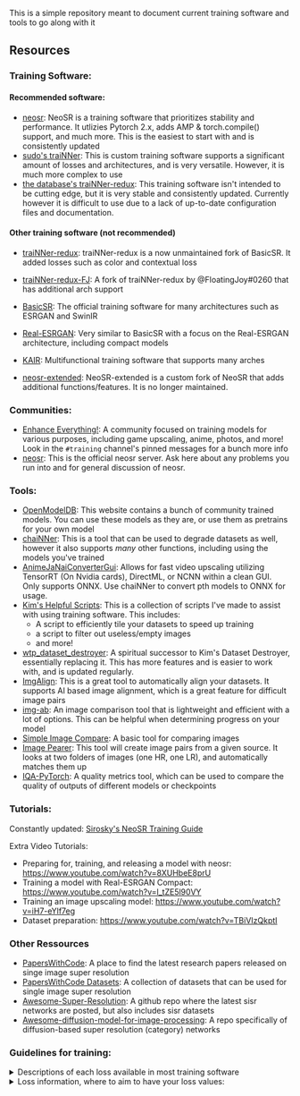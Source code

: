 This is a simple repository meant to document current training software and tools to go along with it

## Resources

### Training Software:
#### Recommended software:
- [neosr](https://github.com/muslll/neosr): NeoSR is a training software that prioritizes stability and performance. It utlizies Pytorch 2.x, adds AMP & torch.compile() support, and much more. This is the easiest to start with and is consistently updated
- [sudo's traiNNer](https://github.com/styler00dollar/Colab-traiNNer/): This is custom training software supports a significant amount of losses and architectures, and is very versatile. However, it is much more complex to use
- [the database's traiNNer-redux](https://github.com/the-database/traiNNer-redux): This training software isn't intended to be cutting edge, but it is very stable and consistently updated. Currently however it is difficult to use due to a lack of up-to-date configuration files and documentation. 

#### Other training software (not recommended)

- [traiNNer-redux](https://github.com/joeyballentine/traiNNer-redux): traiNNer-redux is a now unmaintained fork of BasicSR. It added losses such as color and contextual loss  

- [traiNNer-redux-FJ](https://github.com/FlotingDream/traiNNer-redux): A fork of traiNNer-redux by @FloatingJoy#0260 that has additional arch support

- [BasicSR](https://github.com/XPixelGroup/BasicSR): The official training software for many architectures such as ESRGAN and SwinIR

- [Real-ESRGAN](https://github.com/xinntao/Real-ESRGAN): Very similar to BasicSR with a focus on the Real-ESRGAN architecture, including compact models

- [KAIR](https://github.com/cszn/KAIR): Multifunctional training software that supports many arches

- [neosr-extended](https://github.com/Upscale-Community/neosr-extended): NeoSR-extended is a custom fork of NeoSR that adds additional functions/features. It is no longer maintained.

### Communities:
- [Enhance Everything!](https://discord.gg/cpAUpDK): A community focused on training models for various purposes, including game upscaling, anime, photos, and more! Look in the `#training` channel's pinned messages for a bunch more info
- [neosr](https://discord.gg/NN2HGtJ3d6): This is the official neosr server. Ask here about any problems you run into and for general discussion of neosr.

### Tools:
- [OpenModelDB](https://openmodeldb.info): This website contains a bunch of community trained models. You can use these models as they are, or use them as pretrains for your own model
- [chaiNNer](https://chainner.app/): This is a tool that can be used to degrade datasets as well, however it also supports *many* other functions, including using the models you've trained
- [AnimeJaNaiConverterGui](https://github.com/the-database/AnimeJaNaiConverterGui): Allows for fast video upscaling utilizing TensorRT (On Nvidia cards), DirectML, or NCNN within a clean GUI. Only supports ONNX. Use chaiNNer to convert pth models to ONNX for usage.
- [Kim's Helpful Scripts](https://github.com/Kim2091/helpful-scripts): This is a collection of scripts I've made to assist with using training software. This includes:
   * A script to efficiently tile your datasets to speed up training
   * a script to filter out useless/empty images
   * and more!
- [wtp_dataset_destroyer](https://github.com/umzi2/wtp_dataset_destroyer): A spiritual successor to Kim's Dataset Destroyer, essentially replacing it. This has more features and is easier to work with, and is updated regularly.
- [ImgAlign](https://github.com/sonic41592/ImgAlign): This is a great tool to automatically align your datasets. It supports AI based image alignment, which is a great feature for difficult image pairs
- [img-ab](https://github.com/the-database/img-ab): An image comparison tool that is lightweight and efficient with a lot of options. This can be helpful when determining progress on your model
- [Simple Image Compare](https://github.com/Sirosky/Simple-Image-Compare): A basic tool for comparing images
- [Image Pearer](https://github.com/Sirosky/Image-Pearer): This tool will create image pairs from a given source. It looks at two folders of images (one HR, one LR), and automatically matches them up
- [IQA-PyTorch](https://github.com/chaofengc/IQA-PyTorch): A quality metrics tool, which can be used to compare the quality of outputs of different models or checkpoints

### Tutorials:
Constantly updated: [Sirosky's NeoSR Training Guide](https://github.com/Sirosky/Upscale-Hub/wiki/%F0%9F%93%88-Training-a-Model-in-NeoSR)

Extra Video Tutorials:

- Preparing for, training, and releasing a model with neosr: https://www.youtube.com/watch?v=8XUHbeE8prU
- Training a model with Real-ESRGAN Compact: https://www.youtube.com/watch?v=l_tZE5l90VY
- Training an image upscaling model: https://www.youtube.com/watch?v=iH7-eYlf7eg
- Dataset preparation: https://www.youtube.com/watch?v=TBiVIzQkptI

### Other Ressources

- [PapersWithCode](https://paperswithcode.com/task/image-super-resolution/latest): A place to find the latest research papers released on singe image super resolution
- [PapersWithCode Datasets]((https://paperswithcode.com/datasets?task=image-super-resolution)): A collection of datasets that can be used for single image super resolution
- [Awesome-Super-Resolution](https://github.com/ChaofWang/Awesome-Super-Resolution): A github repo where the latest sisr networks are posted, but also includes sisr datasets
- [Awesome-diffusion-model-for-image-processing](https://github.com/lixinustc/awesome-diffusion-model-for-image-processing): A repo specifically of diffusion-based super resolution (category) networks


### Guidelines for training:

<details>
<summary>Descriptions of each loss available in most training software</summary>
Here is a brief summary of some of the loss functions that are used for super resolution and image restoration tasks. Thanks to korvin for the info!

1. **L1Loss:** This is the mean absolute error (MAE) between the predicted and target images. It measures the average pixel-wise difference, and is simple to implement and fast to compute. However, it may produce blurry results and does not account for perceptual quality or high-frequency details. It can be used for any type of image. For example, it is suitable for low-level tasks such as denoising or inpainting, but also super resolution. It can be combined with other losses such as perceptual loss or GAN loss to improve the results.

2. **LRGBLoss:** This is a variant of L1Loss that computes the MAE separately for each color channel (red, green, blue) and then averages them. It is similar to L1Loss in terms of advantages and disadvantages, but it may be more sensitive to color differences. It can be used for any type of images, but it may not be optimal for grayscale images or images with different color spaces3.

3. **PerceptualLoss:** This is a loss function that uses a pre-trained network, such as VGG, to extract high-level features from the predicted and target images and then computes the MAE (or other measures) between them. It aims to capture the perceptual similarity and semantic content of the images, rather than the pixel-wise difference. It can produce more natural and realistic results, especially for high-level tasks such as super resolution or style transfer. However, it is computationally expensive, requires regularization and hyper-parameter tuning, and involves a large network trained on an unrelated task. It can be used for any type of images, but it may not be optimal for low-level tasks or images with different domains24.

4. **ContextualLoss:** This is a loss function that measures the similarity between two images based on the distribution of local patches. It uses a cosine similarity metric to compare the patches and then aggregates them using a generalized mean function. It can capture both global and local structures, as well as texture and style information. It can produce more diverse and detailed results, especially for texture synthesis or style transfer. However, it is computationally expensive, requires patch size selection and normalization, and may not be robust to geometric transformations or occlusions. It can be used for any type of images, but it may not be optimal for images with large variations or complex semantics5.

5. **ColorLoss:** There are many types of color loss. An explicit example would be this: a loss function that measures the color difference between two images using the CIEDE2000 formula, which is based on the human perception of color and accounts for factors such as luminance, hue, chroma, and contrast. It can produce more accurate and consistent color reproduction, especially for color enhancement or correction. However, it is computationally expensive, requires color space conversion and calibration, and may not capture other aspects of image quality such as sharpness or noise. It can be used for any type of images, but it may not be optimal for grayscale images or images with different color spaces.

6. **AverageLoss:** This is a loss function that computes the average of multiple loss functions, such as L1Loss, PerceptualLoss, ColorLoss, etc. It can combine the advantages of different losses and balance their trade-offs. It can produce more comprehensive and satisfactory results, especially for multi-objective tasks such as super resolution with color enhancement. It is very lightweight, but with some implementations can require fine-tuning. It can be used for any type of images, but it may not be optimal for single-objective tasks or tasks with conflicting objectives.

7. **GANLoss:** This is a loss function that uses a generative adversarial network (GAN) to discriminate between the predicted and target images. It aims to fool the discriminator network into thinking that the predicted image is real and indistinguishable from the target image. It can produce more sharp and realistic results, especially for high-level tasks such as super resolution or style transfer. However, it is computationally expensive, requires careful design and training of the discriminator network, and may suffer from instability or mode collapse issues. It can be used for any type of images, but it may not be optimal for low-level tasks or tasks with limited data.
</details>

<details>
<summary>Loss information, where to aim to have your loss values:</summary>

- **Most Losses:**: Aim for a value of 0. Lower is better.
- **GAN**: Ideal value varies with implementation.
- **SSIM**: Aim for a value of 1. Higher is better.

Metrics:
- **PSNR**: No specific target value. Higher is better.

**Example:**
- A loss value of 4.1821e-04 (0.00041821 in decimal) is better than 4.1821e-01 (0.41821) for the main losses. A value closer to 0 is ideal in this scenario.
- A loss value of 2.5325e+03 (2532.5 in decimal) is considered bad, as it's very high. You should tweak your config accordingly.

</details>

